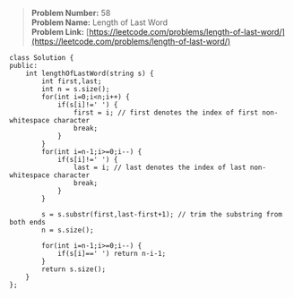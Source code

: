> **Problem Number:** 58 <br>
> **Problem Name:** Length of Last Word <br>
> **Problem Link:** [https://leetcode.com/problems/length-of-last-word/](https://leetcode.com/problems/length-of-last-word/) <br>

    class Solution {
    public:
        int lengthOfLastWord(string s) {
            int first,last;
            int n = s.size();
            for(int i=0;i<n;i++) {
                if(s[i]!=' ') {
                    first = i; // first denotes the index of first non-whitespace character
                    break;
                }
            }
            for(int i=n-1;i>=0;i--) {
                if(s[i]!=' ') {
                    last = i; // last denotes the index of last non-whitespace character
                    break;
                }
            }

            s = s.substr(first,last-first+1); // trim the substring from both ends
            n = s.size();
            
            for(int i=n-1;i>=0;i--) {
                if(s[i]==' ') return n-i-1;
            }
            return s.size();
        }
    };